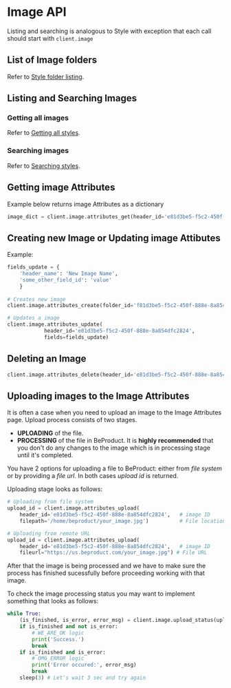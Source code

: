 # Image API
Listing and searching is analogous to Style with exception that each call should start with `client.image`
## List of Image folders
Refer to [Style folder listing](./040-style-api.md#list-of-style-folders).
## Listing and Searching Images
### Getting all images
Refer to [Getting all styles](./040-style-api.md#getting-all-styles).
### Searching images
Refer to [Searching styles](./040-style-api.md#searching-styles).

## Getting image Attributes

Example below returns image Attributes as a dictionary

```python
image_dict = client.image.attributes_get(header_id='e81d3be5-f5c2-450f-888e-8a854dfc2824')
```

## Creating new Image or Updating image Attibutes
Example:
```python
fields_update = {
    'header_name': 'New Image Name',
    'some_other_field_id': 'value'
    }
    
# Creates new image
client.image.attributes_create(folder_id='f81d3be5-f5c2-450f-888e-8a854dfc2824',fields=fields_update)

# Updates a image
client.image.attributes_update(
            header_id='e81d3be5-f5c2-450f-888e-8a854dfc2824',
            fields=fields_update)
```

## Deleting an Image
```python
client.image.attributes_delete(header_id='e81d3be5-f5c2-450f-888e-8a854dfc2824')
```

## Uploading images to the Image Attributes
It is often a case when you need to upload an image to the Image Attributes page.
Upload process consists of two stages. 

* **UPLOADING** of the file. 
* **PROCESSING** of the file in BeProduct. It is **highly recommended** that you don't do any changes to the image which is in processing stage until it's completed.

You have 2 options for uploading a file to BeProduct: either from *file system* or by providing a *file url*. In both cases *upload id* is returned.

Uploading stage looks as follows:
```python
# Uploading from file system
upload_id = client.image.attributes_upload(
    header_id='e81d3be5-f5c2-450f-888e-8a854dfc2824',   # image ID
    filepath='/home/beproduct/your_image.jpg')          # File location 

# Uploading from remote URL
upload_id = client.image.attributes_upload(
    header_id='e81d3be5-f5c2-450f-888e-8a854dfc2824',   # image ID
    fileurl="https://us.beproduct.com/your_image.jpg") # File URL
```
After that the image is being processed and we have to make sure the process has finished sucessfully before proceeding working with that image. 

To check the image processing status you may want to implement something that looks as follows:
```python
while True:
    (is_finished, is_error, error_msg) = client.image.upload_status(upload_id=upload_id)
    if is_finished and not is_error:
        # WE_ARE_OK logic
        print('Success.')
        break
    if is_finished and is_error:
        # OMG_ERROR logic
        print('Error occured:', error_msg)
        break
    sleep(3) # Let's wait 3 sec and try again
```


